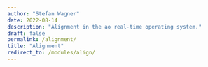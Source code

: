 ```yaml
---
author: "Stefan Wagner"
date: 2022-08-14
description: "Alignment in the ao real-time operating system."
draft: false
permalink: /alignment/
title: "Alignment"
redirect_to: /modules/align/
---
```

